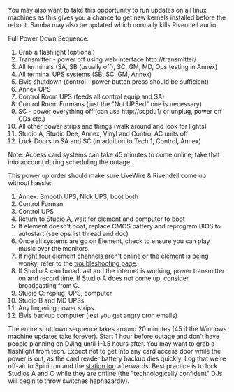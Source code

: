 You may also want to take this opportunity to run updates on all linux machines as this gives you a chance to get new kernels installed before the reboot. Samba may also be updated which normally kills Rivendell audio.

Full Power Down Sequence:

1. Grab a flashlight (optional)
2. Transmitter - power off using web interface http://transmitter/
3. All terminals (SA, SB (usually off), SC, GM, MD, Ops testing in Annex)
4. All terminal UPS systems (SB, SC, GM, Annex)
5. Elvis shutdown (control - power button press should be sufficient)
6. Annex UPS
7. Control Room UPS (feeds all control equip and SA)
8. Control Room Furmans (just the "Not UPSed" one is necessary)
9. SC - power everything off (can use http://scpdu1/ or unplug, power off CDs etc.)
10. All other power strips and things (walk around and look for lights)
11. Studio A, Studio Dee, Annex, Vinyl and Control AC units off
12. Lock Doors to SA and SC (in addition to Tech 1, Control, Annex)



Note: Access card systems can take 45 minutes to come online; take that into account during scheduling the outage.

This power up order should make sure LiveWire & Rivendell come up without hassle:

1.  Annex: Smooth UPS, Nick UPS, boot both
2.  Control Furman
3.  Control UPS
4.  Return to Studio A, wait for element and computer to boot
5.  If element doesn't boot, replace CMOS battery and reprogram BIOS to autostart (see ops list thread and doc)
6.  Once all systems are go on Element, check to ensure you can play music over the monitors.
7.  If right four element channels aren't online or the element is being wonky, refer to the [troubleshooting page](https://wiki.wmfo.org/Operations/Station_Architecture_Overview/IP_Network/Livewire/Fixing_the_Board "Fixing the Board").
8.  If Studio A can broadcast and the internet is working, power transmitter on and record time. If Studio A does not come up, consider broadcasting from C.
9.  Studio C: replug, UPS, computer
10. Studio B and MD UPSs
11. Any lingering power strips.
12. Elvis backup computer (lest you get angry cron emails)

The entire shutdown sequence takes around 20 minutes (45 if the Windows machine updates take forever). Start 1 hour before outage and don't have people planning on DJing until 1-1.5 hours after. You may want to grab a flashlight from tech. Expect not to get into any card access door while the power is out, as the card reader battery backup dies quickly. Log that we're off-air to Spinitron and the [station log](https://wiki.wmfo.org/Operations/Regulatory/Station_Log "Station Log") afterwards. Best practice is to lock Studios A and C while they are offline (the "technologically confident" DJs will begin to throw switches haphazardly).
